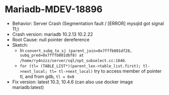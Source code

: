 # Mariadb-MDEV-18896
- Behavior: Server Crash (Segmentation fault / [ERROR] mysqld got signal 11;)
- Crash version: mariadb 10.2.13 10.2.22
- Root Cause: null pointer dereference
- Sketch:
    * In ```convert_subq_to_sj (parent_join=0x7fffb801df28, subq_pred=0x7fffb801dbf8) at /home/ry4nzzz/server/sql/opt_subselect.cc:1646```.
    * ```for (tl= (TABLE_LIST*)(parent_lex->table_list.first); tl->next_local; tl= tl->next_local)``` try to access member of pointer tl, and from gdb, ```tl = 0x0```       
- Fix version: latest 10.3, 10.4.6 (can also use docker image mariadb:latest)